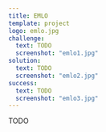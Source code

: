 ```yaml
---
title: EMLO
template: project
logo: emlo.jpg
challenge:
  text: TODO
  screenshot: "emlo1.jpg"
solution:
  text: TODO
  screenshot: "emlo2.jpg"
success:
  text: TODO
  screenshot: "emlo3.jpg"
---
```


TODO